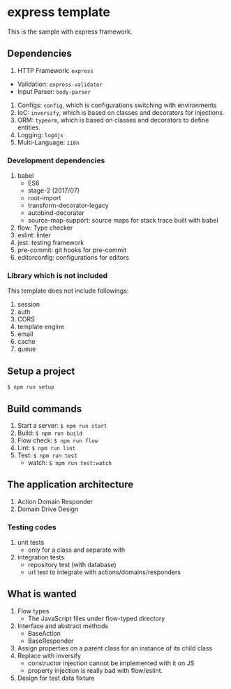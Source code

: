 # express template

This is the sample with express framework.

## Dependencies

1. HTTP Framework: `express`
  - Validation: `express-validator`
  - Input Parser: `body-parser`
1. Configs: `config`, which is configurations switching with environments
1. IoC: `inversify`, which is based on classes and decorators for injections.
1. ORM: `typeorm`, which is based on classes and decorators to define entities.
1. Logging: `log4js`
1. Multi-Language: `i18n`

### Development dependencies
1. babel
   - ES6
   - stage-2 (2017/07)
   - root-import
   - transform-decorator-legacy
   - autobind-decorator
   - source-map-support: source maps for stack trace built with babel
1. flow: Type checker
1. eslint: linter
1. jest: testing framework
1. pre-commit: git hooks for pre-commit
1. editorconfig: configurations for editors

### Library which is not included
This template does not include followings:
1. session
1. auth
1. CORS
1. template engine
1. email
1. cache
1. queue

## Setup a project

```
$ npm run setup
```

## Build commands
1. Start a server: `$ npm run start`
1. Build: `$ npm run build`
1. Flow check: `$ npm run flow`
1. Lint: `$ npm run lint`
1. Test: `$ npm run test`
   - watch: `$ npm run test:watch`

## The application architecture
1. Action Domain Responder
1. Domain Drive Design

### Testing codes
1. unit tests
   - only for a class and separate with
1. integration tests
   - repository test (with database)
   - url test to integrate with actions/domains/responders

## What is wanted
1. Flow types
   - The JavaScript files under flow-typed directory
1. Interface and abstract methods
   - BaseAction
   - BaseResponder
1. Assign properties on a parent class for an instance of its child class
1. Replace with inversify
   - constructor injection cannot be implemented with it on JS
   - property injection is really bad with flow/eslint.
1. Design for test data fixture
